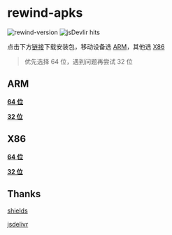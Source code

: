 # rewind-apks

![rewind-version](https://img.shields.io/badge/rewind-v3.3.0-black?style=flat-square)
![jsDevlir hits](https://data.jsdelivr.com/v1/package/gh/KusStar/rewind-apks/badge)

点击下方[链接](#rewind-apks)下载安装包，移动设备选 [ARM](#arm)，其他选 [X86](#x86)

> 优先选择 64 位，遇到问题再尝试 32 位

## ARM

[**64 位**](https://cdn.jsdelivr.net/gh/KusStar/rewind-apks@3.3.0/app-arm64-v8a-release.apk)

[**32 位**](https://cdn.jsdelivr.net/gh/KusStar/rewind-apks@3.3.0/app-armeabi-v7a-release.apk)

## X86

[**64 位**](https://cdn.jsdelivr.net/gh/KusStar/rewind-apks@3.3.0/app-x86_64-release.apk)

[**32 位**](https://cdn.jsdelivr.net/gh/KusStar/rewind-apks@3.3.0/app-x86-release.apk)

## Thanks

[shields](https://github.com/badges/shields)

[jsdelivr](https://github.com/jsdelivr/jsdelivr)
